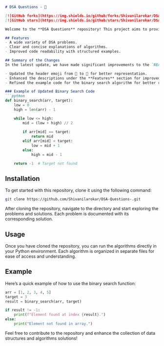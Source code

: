 ```markdown
# DSA Questions - 📖

[![GitHub forks](https://img.shields.io/github/forks/Shivanilarokar/DSA-Questions-.svg)](https://github.com/Shivanilarokar/DSA-Questions-/network) 
[![GitHub stars](https://img.shields.io/github/stars/Shivanilarokar/DSA-Questions-.svg)](https://github.com/Shivanilarokar/DSA-Questions-/stargazers)

Welcome to the **DSA Questions** repository! This project aims to provide a collection of data structures and algorithms problems with clear solutions and explanations.

## Features
- A wide variety of DSA problems.
- Clear and concise explanations of algorithms.
- Improved code readability with structured examples.

## Summary of the Changes
In the latest update, we have made significant improvements to the `README.md` file to enhance clarity and provide a better example of the binary search algorithm. Here are the key changes:

- Updated the header emoji from 📘 to 📜 for better representation.
- Enhanced the descriptions under the **Features** section for improved clarity.
- Refined the example code for the binary search algorithm for better readability.

### Example of Updated Binary Search Code
```python
def binary_search(arr, target):
    low = 0
    high = len(arr) - 1

    while low <= high:
        mid = (low + high) // 2
        
        if arr[mid] == target:
            return mid
        elif arr[mid] < target:
            low = mid + 1
        else:
            high = mid - 1

    return -1  # Target not found
```

## Installation
To get started with this repository, clone it using the following command:
```bash
git clone https://github.com/Shivanilarokar/DSA-Questions-.git
```

After cloning the repository, navigate to the directory and start exploring the problems and solutions. Each problem is documented with its corresponding solution.

## Usage
Once you have cloned the repository, you can run the algorithms directly in your Python environment. Each algorithm is organized in separate files for ease of access and understanding.

## Example
Here’s a quick example of how to use the binary search function:
```python
arr = [1, 2, 3, 4, 5]
target = 3
result = binary_search(arr, target)

if result != -1:
    print(f"Element found at index {result}.")
else:
    print("Element not found in array.")
```

Feel free to contribute to the repository and enhance the collection of data structures and algorithms solutions!
```